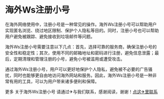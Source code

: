# 海外Ws注册小号

在海外网络使用中，注册小号是一种常见的操作。海外Ws注册小号可以帮助用户实现匿名浏览、绕过地区限制、保护个人隐私等目的。同时，注册小号也可以帮助用户避免被跟踪、避免接收到垃圾邮件等问题。

海外Ws注册小号需要注意以下几点：首先，选择可靠的服务商，确保注册小号的安全性和稳定性；其次，使用不同的邮箱地址和密码进行注册，避免信息泄露；最后，定期清理和管理注册的小号，避免小号被滥用或遭受攻击。

通过海外Ws注册小号，用户可以更好地保护个人隐私，避免被不必要的广告骚扰，同时也能够更自由地访问海外网站和服务。因此，海外Ws注册小号是一种非常有用的工具，可以为用户带来诸多便利和保障。

更多 关于海外Ws注册小号 请通过✈与我们联系，感谢阅读，谢谢！[点这✈里联系](https://sms.k02.cc)